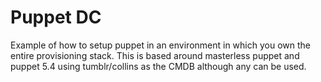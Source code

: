 # Puppet DC

Example of how to setup puppet in an environment in which you own the entire
provisioning stack. This is based around masterless puppet and puppet 5.4 using
tumblr/collins as the CMDB although any can be used.
